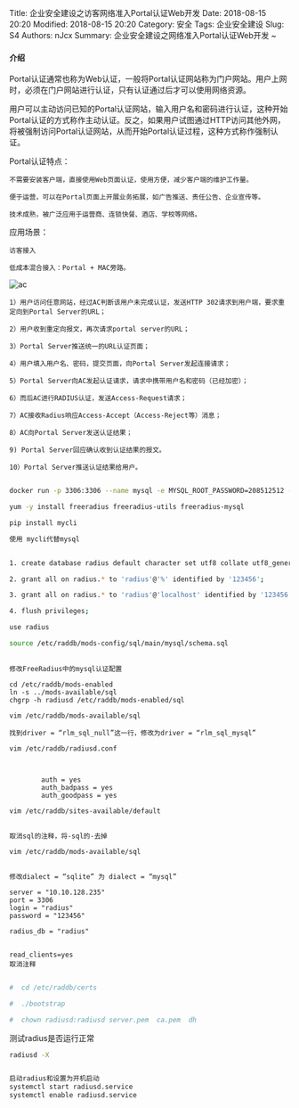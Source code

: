Title: 企业安全建设之访客网络准入Portal认证Web开发
Date: 2018-08-15 20:20
Modified: 2018-08-15 20:20
Category: 安全
Tags: 企业安全建设
Slug: S4
Authors: nJcx
Summary: 企业安全建设之网络准入Portal认证Web开发 ~



#### 介绍
Portal认证通常也称为Web认证，一般将Portal认证网站称为门户网站。用户上网时，必须在门户网站进行认证，只有认证通过后才可以使用网络资源。

用户可以主动访问已知的Portal认证网站，输入用户名和密码进行认证，这种开始Portal认证的方式称作主动认证。反之，如果用户试图通过HTTP访问其他外网，将被强制访问Portal认证网站，从而开始Portal认证过程，这种方式称作强制认证。

Portal认证特点：

	不需要安装客户端，直接使用Web页面认证，使用方便，减少客户端的维护工作量。
	
	便于运营，可以在Portal页面上开展业务拓展，如广告推送、责任公告、企业宣传等。
	
	技术成熟，被广泛应用于运营商、连锁快餐、酒店、学校等网络。
应用场景：

	访客接入
	
	低成本混合接入：Portal + MAC旁路。



![ac](../images/WechatIMG123.jpeg)



	1）用户访问任意网站，经过AC判断该用户未完成认证，发送HTTP 302请求到用户端，要求重定向到Portal Server的URL；

	2）用户收到重定向报文，再次请求portal server的URL；

	3）Portal Server推送统一的URL认证页面；
	
	4）用户填入用户名、密码，提交页面，向Portal Server发起连接请求；
	
	5）Portal Server向AC发起认证请求，请求中携带用户名和密码（已经加密）；
	
	6）而后AC进行RADIUS认证，发送Access-Request请求；
	
	7）AC接收Radius响应Access-Accept（Access-Reject等）消息；
	
	8）AC向Portal Server发送认证结果；
	
	9) Portal Server回应确认收到认证结果的报文。
	
	10）Portal Server推送认证结果给用户。



```bash

docker run -p 3306:3306 --name mysql -e MYSQL_ROOT_PASSWORD=208512512 -d mysql:5.7

```

```bash
yum -y install freeradius freeradius-utils freeradius-mysql

```

```bash 
pip install mycli

使用 mycli代替mysql


1. create database radius default character set utf8 collate utf8_general_ci;  

2. grant all on radius.* to 'radius'@'%' identified by '123456';

3. grant all on radius.* to 'radius'@'localhost' identified by '123456';

4. flush privileges;

use radius

source /etc/raddb/mods-config/sql/main/mysql/schema.sql 

```



```bah

修改FreeRadius中的mysql认证配置

cd /etc/raddb/mods-enabled
ln -s ../mods-available/sql
chgrp -h radiusd /etc/raddb/mods-enabled/sql

vim /etc/raddb/mods-available/sql

找到driver = “rlm_sql_null”这一行，修改为driver = “rlm_sql_mysql”

vim /etc/raddb/radiusd.conf



        auth = yes
        auth_badpass = yes
        auth_goodpass = yes

vim /etc/raddb/sites-available/default


取消sql的注释，将-sql的-去掉

vim /etc/raddb/mods-available/sql


修改dialect = “sqlite” 为 dialect = “mysql”

server = "10.10.128.235"
port = 3306
login = "radius"
password = "123456"

radius_db = "radius"
        
        
read_clients=yes
取消注释

```






```bash

#  cd /etc/raddb/certs

#  ./bootstrap 

#  chown radiusd:radiusd server.pem  ca.pem  dh

```


测试radius是否运行正常

```bash
radiusd -X

```


```bash

启动radius和设置为开机启动
systemctl start radiusd.service
systemctl enable radiusd.service


```